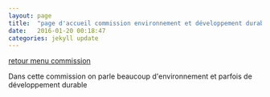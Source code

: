 ```yaml
---
layout: page
title:  "page d'accueil commission environnement et développement durable"
date:   2016-01-20 00:18:47
categories: jekyll update
---
```

[retour menu commission](../index.html)

Dans cette commission on parle beaucoup d'environnement et parfois de développement durable